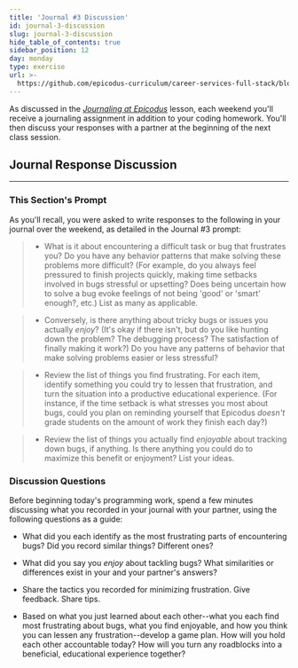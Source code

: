 ```yaml
---
title: 'Journal #3 Discussion'
id: journal-3-discussion
slug: journal-3-discussion
hide_table_of_contents: true
sidebar_position: 12
day: monday
type: exercise
url: >-
  https://github.com/epicodus-curriculum/career-services-full-stack/blob/main/2_week_three_journal_discussion_classwork.md
---
```


As discussed in the _[Journaling at Epicodus](https://new.learnhowtoprogram.com/introduction-to-programming/git-html-and-css/homework-journaling-at-epicodus)_ lesson, each weekend you'll receive a journaling assignment in addition to your coding homework. You'll then discuss your responses with a partner at the beginning of the next class session.

## Journal Response Discussion
---

### This Section's Prompt

As you'll recall, you were asked to write responses to the following in your journal over the weekend, as detailed in the Journal #3 prompt:

>* What is it about encountering a difficult task or bug that frustrates you? Do you have any behavior patterns that make solving these problems more difficult? (For example, do you always feel pressured to finish projects quickly, making time setbacks involved in bugs stressful or upsetting? Does being uncertain how to solve a bug evoke feelings of not being 'good' or 'smart' enough?, etc.) List as many as applicable.

>* Conversely, is there anything about tricky bugs or issues you actually _enjoy_? (It's okay if there isn't, but do you like hunting down the problem? The debugging process? The satisfaction of finally making it work?) Do you have any patterns of behavior that make solving problems easier or less stressful?

>* Review the list of things you find frustrating. For each item, identify something you could try to lessen that frustration, and turn the situation into a productive educational experience. (For instance, if the time setback is what stresses you most about bugs, could you plan on reminding yourself that Epicodus _doesn't_ grade students on the amount of work they finish each day?)

>* Review the list of things you actually find _enjoyable_ about tracking down bugs, if anything. Is there anything you could do to maximize this benefit or enjoyment? List your ideas.

### Discussion Questions

Before beginning today's programming work, spend a few minutes discussing what you recorded in your journal with your partner, using the following questions as a guide:

* What did you each identify as the most frustrating parts of encountering bugs? Did you record similar things? Different ones?

* What did you say you _enjoy_ about tackling bugs? What similarities or differences exist in your and your partner's answers?

* Share the tactics you recorded for minimizing frustration. Give feedback. Share tips.

* Based on what you just learned about each other--what you each find most frustrating about bugs, what you find enjoyable, and how you think you can lessen any frustration--develop a game plan. How will you hold each other accountable today? How will you turn any roadblocks into a beneficial, educational experience together?

